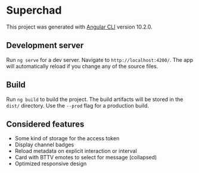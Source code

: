 # Superchad

This project was generated with [Angular CLI](https://github.com/angular/angular-cli) version 10.2.0.

## Development server

Run `ng serve` for a dev server. Navigate to `http://localhost:4200/`. The app will automatically reload if you change any of the source files.

## Build

Run `ng build` to build the project. The build artifacts will be stored in the `dist/` directory. Use the `--prod` flag for a production build.

## Considered features
* Some kind of storage for the access token 
* Display channel badges
* Reload metadata on explicit interaction or interval
* Card with BTTV emotes to select for message (collapsed)
* Optimized responsive design